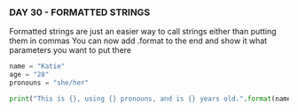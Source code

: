 ### DAY 30 - FORMATTED STRINGS
Formatted strings are just an easier way to call strings either than putting them in commas
You can now add .format to the end and show it what parameters you want to put there

```Python
name = "Katie"
age = "28"
pronouns = "she/her"

print("This is {}, using {} pronouns, and is {} years old.".format(name, pronouns, age))
```